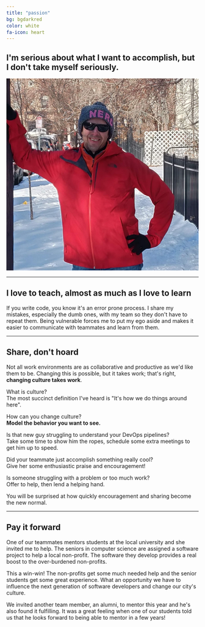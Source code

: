 ```yaml
---
title: "passion"
bg: bgdarkred
color: white
fa-icon: heart
---
```



## I'm serious about what I want to accomplish, but I don't take myself seriously.

<img class="imagecircle imagecenter" src="../img/Me_Denver.jpg" alt="Greg in Denver" title="That's me on a random street in Denver">

---
## I love to teach, almost as much as I love to learn

If you write code, you know it's an error prone process.
I share my mistakes, especially the dumb ones, with my team so they don't have to repeat them.
Being vulnerable forces me to put my ego aside and makes it easier to communicate with teammates and learn from them.

---
## Share, don't hoard

Not all work environments are as collaborative and productive as we'd like them to be. Changing this is possible, but it takes work; that's right, __changing culture takes work__.

What is culture?  
The most succinct definition I've heard is "It's how we do things around here".  

How can you change culture?  
__Model the behavior you want to see.__

Is that new guy struggling to understand your DevOps pipelines?  
Take some time to show him the ropes, schedule some extra meetings to get him up to speed.

Did your teammate just accomplish something really cool?  
Give her some enthusiastic praise and encouragement!

Is someone struggling with a problem or too much work?  
Offer to help, then lend a helping hand.

You will be surprised at how quickly encouragement and sharing become the new normal.

---
## Pay it forward

One of our teammates mentors students at the local university and she invited me to help. The seniors in computer science are assigned a software project to help a local non-profit. The software they develop provides a real boost to the over-burdened non-profits.  

This a win-win! The non-profits get some much needed help and the senior students get some great experience. What an opportunity we have to influence the next generation of software developers and change our city's culture.

We invited another team member, an alumni, to mentor this year and he's also found it fulfilling. It was a great feeling when one of our students told us that he looks forward to being able to mentor in a few years!